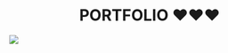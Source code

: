 
<h1 align="center"> PORTFOLIO ♥♥♥ </h1>

<img src="https://user-images.githubusercontent.com/118459877/231605599-e6a84c0e-f9f4-4eef-b985-535a10a999f0.png">
